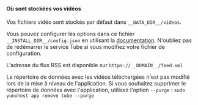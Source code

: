 #### Où sont stockées vos vidéos

Vos fichiers vidéo sont stockés par défaut dans `__DATA_DIR__/videos`.

Vous pouvez configurer les options dans ce fichier `__INSTALL_DIR__/config.json` en utilisant la [documentation](https://git.mills.io/prologic/tube#configuration). N'oubliez pas de redémarrer le service Tube si vous modifiez votre fichier de configuration.

L'adresse du flux RSS est disponible sur `https://__DOMAIN__/feed.xml`

Le répertoire de données avec les vidéos téléchargées n'est pas modifié lors de la mise à niveau de l'application. Si vous souhaitez supprimer le répertoire de données avec l'application, utilisez l'option `--purge` : `sudo yunohost app remove tube --purge`